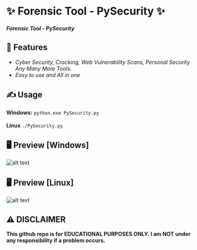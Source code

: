 # ✨ Forensic Tool - PySecurity ✨
**_Forensic Tool - PySecurity_**

##  👾 Features 
- _Cyber Security, Cracking, Web Vulnerability Scans, Personal Security Any Many More Tools._
- _Easy to use and All in one_

## ✍️ Usage 
**Windows:**
`python.exe PySecurity.py`<br><br>
**Linux**
`./PySecurity.py`

## 🖥️ Preview [Windows]
![alt text](https://i.hizliresim.com/2vyx54l.png)

## 🖥️ Preview [Linux]
![alt text](https://i.hizliresim.com/92std1s.png)

## ⚠️ DISCLAIMER 
**This github repo is for EDUCATIONAL PURPOSES ONLY. I am NOT under any responsibility if a problem occurs.**
